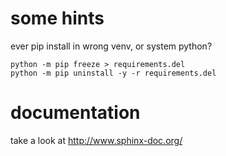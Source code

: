 # some hints

ever pip install in wrong venv, or system python?
```
python -m pip freeze > requirements.del
python -m pip uninstall -y -r requirements.del
```

# documentation
take a look at http://www.sphinx-doc.org/
